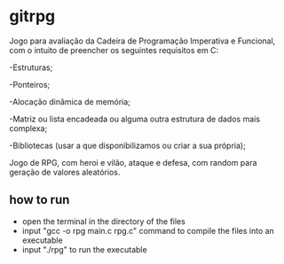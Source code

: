 # gitrpg

Jogo para avaliação da Cadeira de Programação Imperativa e Funcional, com o intuito de preencher os seguintes requisitos em C:

-Estruturas;

-Ponteiros;

-Alocação dinâmica de memória;

-Matriz ou lista encadeada ou alguma outra estrutura de dados mais complexa;

-Bibliotecas (usar a que disponibilizamos ou criar a sua própria);


Jogo de RPG, com heroi e vilão, ataque e defesa, com random para geração de valores aleatórios.





## how to run
- open the terminal in the directory of the files
- input "gcc -o rpg main.c rpg.c" command to compile the files into an executable
- input "./rpg" to run the executable
